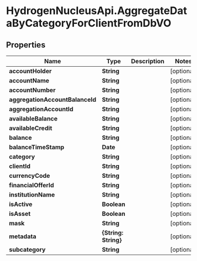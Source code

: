 # HydrogenNucleusApi.AggregateDataByCategoryForClientFromDbVO

## Properties
Name | Type | Description | Notes
------------ | ------------- | ------------- | -------------
**accountHolder** | **String** |  | [optional] 
**accountName** | **String** |  | [optional] 
**accountNumber** | **String** |  | [optional] 
**aggregationAccountBalanceId** | **String** |  | [optional] 
**aggregationAccountId** | **String** |  | [optional] 
**availableBalance** | **String** |  | [optional] 
**availableCredit** | **String** |  | [optional] 
**balance** | **String** |  | [optional] 
**balanceTimeStamp** | **Date** |  | [optional] 
**category** | **String** |  | [optional] 
**clientId** | **String** |  | [optional] 
**currencyCode** | **String** |  | [optional] 
**financialOfferId** | **String** |  | [optional] 
**institutionName** | **String** |  | [optional] 
**isActive** | **Boolean** |  | [optional] 
**isAsset** | **Boolean** |  | [optional] 
**mask** | **String** |  | [optional] 
**metadata** | **{String: String}** |  | [optional] 
**subcategory** | **String** |  | [optional] 


